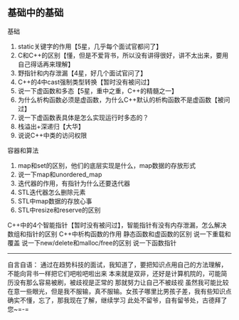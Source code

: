 ## 基础中的基础

基础
1. static关键字的作用【5星，几乎每个面试官都问了】
2. C和C++的区别【懂，但是不爱背书，所以没有讲得很好，讲不太出来，要用自己得话再来理解】
3. 野指针和内存泄漏【4星，好几个面试官问了】
4. C++的4中cast强制类型转换【暂时没有被问过】
5. 说一下虚函数和多态【5星，重中之重，C++的精髓之一】
6. 为什么析构函数必须是虚函数，为什么C++默认的析构函数不是虚函数【被问过】
7. 说一下虚函数表具体是怎么实现运行时多态的？
8. 栈溢出+深递归【大华】
9. 说说C++中类的访问权限

容器和算法
1. map和set的区别，他们的底层实现是什么，map数据的存放形式
2. 说一下map和unordered_map
3. 迭代器的作用，有指针为什么还要迭代器
4. STL迭代器怎么删除元素
5. STL中map数据的存放心事
6. STL中resize和reserve的区别


C++中的4个智能指针【暂时没有被问过】，智能指针有没有内存泄漏，怎么解决
数组和指针的区别
C++中析构函数的作用
静态函数和虚函数的区别
说一下重载和覆盖
说一下new/delete和malloc/free的区别
说一下函数指针


------

自言自语：
通过在趋势科技的面试，我知道了，要把知识点用自己的方法理解，不能向背书一样把它们吧啦吧啦出来
本来就是双非，还好是计算机院的，可能简历没有那么容易被刷，被歧视是正常的
那就努力让自己不被歧视
虽然我可能比较在意一些眼光，但是我不服输，真不服输。女孩子哪里比男孩子差，我有些知识点确实不懂，忘了，那我现在了解，继续学习
此处不留爷，自有留爷处，古德拜了您~=-=
